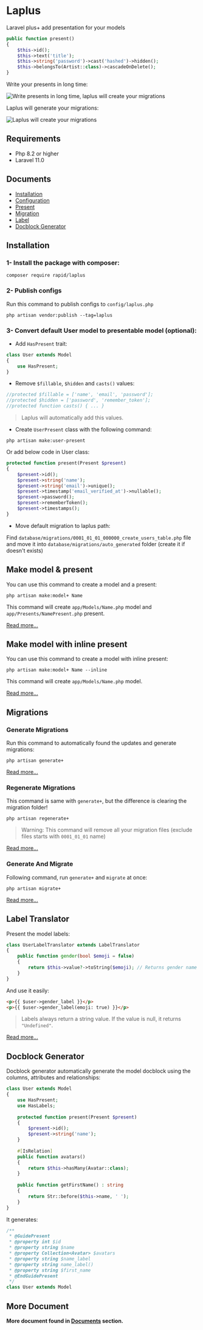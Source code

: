 # Laplus
Laravel plus+ add presentation for your models

```php
public function present()
{
    $this->id();
    $this->text('title');
    $this->string('password')->cast('hashed')->hidden();
    $this->belongsTo(Artist::class)->cascadeOnDelete();
}
```

Write your presents in long time:

![Write presents in long time, laplus will create your migrations](doc/how_works_1.png)

Laplus will generate your migrations:

![Laplus will create your migrations](doc/how_works_2.png)


## Requirements
* Php 8.2 or higher
* Laravel 11.0


## Documents
- [Installation](doc/installation.md)
- [Configuration](doc/configuration.md)
- [Present](doc/present.md)
- [Migration](doc/migration.md)
- [Label](doc/label.md)
- [Docblock Generator](doc/guide)


## Installation
### 1- Install the package with composer:
```shell
composer require rapid/laplus
```

### 2- Publish configs
Run this command to publish configs to `config/laplus.php`
```shell
php artisan vendor:publish --tag=laplus
```

### 3- Convert default User model to presentable model (optional):
+ Add `HasPresent` trait:
```php
class User extends Model
{
    use HasPresent;
}
```

+ Remove `$fillable`, `$hidden` and `casts()` values:
```php
//protected $fillable = ['name', 'email', 'password'];
//protected $hidden = ['password', 'remember_token'];
//protected function casts() { ... }
```
> Laplus will automatically add this values.

+ Create `UserPresent` class with the following command:
```shell
php artisan make:user-present
```
Or add below code in User class:
```php
protected function present(Present $present)
{
    $present->id();
    $present->string('name');
    $present->string('email')->unique();
    $present->timestamp('email_verified_at')->nullable();
    $present->password();
    $present->rememberToken();
    $present->timestamps();
}
```

+ Move default migration to laplus path:

Find `database/migrations/0001_01_01_000000_create_users_table.php` file and move it
    into `database/migrations/auto_generated` folder (create it if doesn't exists)


## Make model & present
You can use this command to create a model and a present:
```shell
php artisan make:model+ Name
```

This command will create `app/Models/Name.php` model and `app/Presents/NamePresent.php` present.

[Read more...](doc/present.md#make-presentable-model)


## Make model with inline present
You can use this command to create a model with inline present:
```shell
php artisan make:model+ Name --inline
```

This command will create `app/Models/Name.php` model.

[Read more...](doc/present.md#inline-present)


## Migrations

### Generate Migrations
Run this command to automatically found the updates and generate migrations:
```shell
php artisan generate+
```

[Read more...](doc/migration.md#generate)

### Regenerate Migrations
This command is same with `generate+`, but the difference is clearing the migration folder!
```shell
php artisan regenerate+
```
> Warning: This command will remove all your migration files (exclude files starts with `0001_01_01` name)

[Read more...](doc/migration.md#regenerate)

### Generate And Migrate
Following command, run `generate+` and `migrate` at once:
```shell
php artisan migrate+
```

[Read more...](doc/migration.md#generate-and-migrate)


## Label Translator

Present the model labels:

```php
class UserLabelTranslator extends LabelTranslator
{
    public function gender(bool $emoji = false)
    {
        return $this->value?->toString($emoji); // Returns gender name or null
    }
}
```

And use it easily:

```html
<p>{{ $user->gender_label }}</p>
<p>{{ $user->gender_label(emoji: true) }}</p>
```

> Labels always return a string value. If the value is null, it returns `"Undefined"`.

[Read more...](doc/label.md)


## Docblock Generator

Docblock generator automatically generate the model docblock using the
columns, attributes and relationships:

```php
class User extends Model
{
    use HasPresent;
    use HasLabels;
    
    protected function present(Present $present)
    {
        $present->id();
        $present->string('name');
    }
    
    #[IsRelation]
    public function avatars()
    {
        return $this->hasMany(Avatar::class);
    }
    
    public function getFirstName() : string
    {
        return Str::before($this->name, ' ');
    }
}
```

It generates:

```php
/**
 * @GuidePresent
 * @property int $id
 * @property string $name
 * @property Collection<Avatar> $avatars
 * @property string $name_label
 * @property string name_label()
 * @property string $first_name
 * @EndGuidePresent
 */
class User extends Model
```


## More Document
**More document found in [Documents](#documents) section.**
